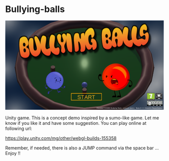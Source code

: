 # Bullying-balls

![alt text](https://github.com/GillesChamp/Bullying-balls/blob/main/Assets/Project%20Library/images/cover.png?raw=true)

Unity game.
This is a concept demo  inspired by a sumo-like game. 
Let me know if you like it and have some suggestion. 
You can play online at following url:

https://play.unity.com/mg/other/webgl-builds-155358

Remember, if needed,  there is also a JUMP command via the space bar ... Enjoy !!

